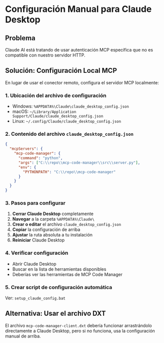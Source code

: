 # Configuración Manual para Claude Desktop

## Problema

Claude AI está tratando de usar autenticación MCP específica que no es compatible con nuestro servidor HTTP.

## Solución: Configuración Local MCP

En lugar de usar el conector remoto, configura el servidor MCP localmente:

### 1. Ubicación del archivo de configuración

- Windows: `%APPDATA%\Claude\claude_desktop_config.json`
- macOS: `~/Library/Application Support/Claude/claude_desktop_config.json`
- Linux: `~/.config/Claude/claude_desktop_config.json`

### 2. Contenido del archivo `claude_desktop_config.json`

```json
{
  "mcpServers": {
    "mcp-code-manager": {
      "command": "python",
      "args": ["C:\\repo\\mcp-code-manager\\src\\server.py"],
      "env": {
        "PYTHONPATH": "C:\\repo\\mcp-code-manager"
      }
    }
  }
}
```

### 3. Pasos para configurar

1. **Cerrar Claude Desktop** completamente
2. **Navegar** a la carpeta `%APPDATA%\Claude\`
3. **Crear o editar** el archivo `claude_desktop_config.json`
4. **Copiar** la configuración de arriba
5. **Ajustar** la ruta absoluta a tu instalación
6. **Reiniciar** Claude Desktop

### 4. Verificar configuración

- Abrir Claude Desktop
- Buscar en la lista de herramientas disponibles
- Deberías ver las herramientas de MCP Code Manager

### 5. Crear script de configuración automática

Ver: `setup_claude_config.bat`

## Alternativa: Usar el archivo DXT

El archivo `mcp-code-manager-client.dxt` debería funcionar arrastrándolo directamente a Claude Desktop, pero si no funciona, usa la configuración manual de arriba.
